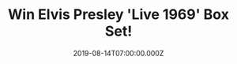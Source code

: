 ---
campaign-uuid: "c-5be301a1-88ac-47e4-ba6f-d29d45048cac"
type: "Competition"
category: "Music"
date: "2019-08-14T07:00:00.000Z"
end-date: "2019-10-14T23:59:00.000Z"
disable-form: false
is_promoted: true
has_entry_page: true
title: "Win Elvis Presley 'Live 1969' Box Set!"
competition-description: "<p>'Live 1969' Box Set showcases this incredibly, important\
  \ phase in Elvis Presley's career in definitive detail. His first live shows following\
  \ his triumphant, 1968 comeback for NBC after an 8-year absence from playing live.\
  \ This box set features 11 complete sets, 52-page book including rare photos, memorabilia\
  \ and an oral history by Ken Sharp curated from historic interviews with Elvis,\
  \ Colonel Tom Park, Tom Jones & many more.</p>\n<p>If you are a truly Elvis fans,\
  \ click below for a chance to win this amazing Box Set now.</p>\n"
hero-header: "Win Elvis Presley 'Live 1969' Box Set!"
terms-confirmation: "N/A"
banner-img: "https://assets.expresslyapp.com/asset-07517bf1-1b07-45e6-aff5-948f44c9c634.jpg"
logo-left-href: "aaa.nme.com"
logo-left-image: "https://assets.expresslyapp.com/asset-ac38498d-9671-4676-9ad5-3559b8e672d7.jpg"
logo-left-title: "NME AAA"
bg-image-hero: "https://assets.expresslyapp.com/asset-699fea6b-965f-4096-b6ef-ab1ec182cec3.jpg"
bg-image-first: "https://assets.expresslyapp.com/asset-7f5c3a7b-a30a-4dbc-8bf0-34ce96b87703.jpg"
section1-content: "<p>'Live 1969' showcases this incredibly, important phase in Elvis's\
  \ career in definitive detail - his first live shows following his triumphant, 1968\
  \ comeback for NBC after an 8-year absence from playing live. This box set features\
  \ 11 complete sets from the first of his many engagements at The International Hotel\
  \  allowing fans a more definitive picture of The King's glorious return to the\
  \ concert stage. The accompanying 52-page book includes rare photos, memorabilia\
  \ and an oral history by Ken Sharp curated from historic interviews with Elvis,\
  \ Colonel Tom Park, Tom Jones and more.</p>\n<p>After years of increasingly worse\
  \ movies and diminishing record sales, he had just managed to turn his career around\
  \ with his 1968 TV special. This show demonstrates all the charm and charisma of\
  \ Elvis and his great, new band, combining repertoire of mainly blues-tinged rock\
  \ 'n' roll, with a few beautiful ballads and his two, new, hit singles, 'In the\
  \ Ghetto' and 'Suspicious Minds'. Recorded at the 2,000-seater showroom of the International,\
  \ the intimate setting also gave Elvis the opportunity to talk to his audience,\
  \ cracking jokes and telling a 10-minute story of his career, giving a rare insight\
  \ to an otherwise very private man.</p>\n"
entry-title: "Win Elvis Presley 'Live 1969' Box Set!"
entry-content: "<p>Enter the draw to win Elvis Presley 'Live 1969' Box Set by completing\
  \ the form below before 23:59 on the 14th of September 2019.</p>\n"
has-winner: false
prize-description: "Elvis Presley 'Live 1969' Box Set!"
special-conditions: "Multiple entries are allowed up to one every day."
country-restrictions:
- "GB"
---
